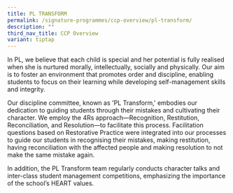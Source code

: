 ```yaml
---
title: PL TRANSFORM
permalink: /signature-programmes/ccp-overview/pl-transform/
description: ""
third_nav_title: CCP Overview
variant: tiptap
---
```

<p>In PL, we believe that each child is special and her potential is fully realised when she is nurtured morally, intellectually, socially and physically. Our aim is to foster an environment that promotes order and discipline, enabling students to focus on their learning while developing self-management skills and integrity.</p><p>Our discipline committee, known as 'PL Transform,' embodies our dedication to guiding students through their mistakes and cultivating their character. We employ the 4Rs approach—Recognition, Restitution, Reconciliation, and Resolution—to facilitate this process. Facilitation questions based on Restorative Practice were integrated into our processes to guide our students in recognising their mistakes, making restitution, having reconciliation with the affected people and making resolution to not make the same mistake again.&nbsp;</p><p>In addition, the PL Transform team regularly conducts character talks and inter-class student management competitions, emphasizing the importance of the school’s HEART values.</p>